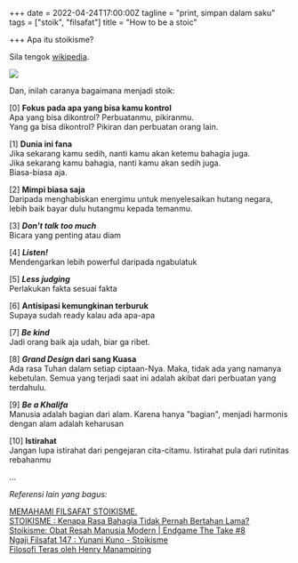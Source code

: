 +++
date = 2022-04-24T17:00:00Z
tagline = "print, simpan dalam saku"
tags = ["stoik", "filsafat"]
title = "How to be a stoic"

+++
Apa itu stoikisme?

Sila tengok [wikipedia](https://id.wikipedia.org/wiki/Stoikisme).

![](https://i.ibb.co/qWPCXrZ/Zxzffff.webp)

Dan, inilah caranya bagaimana menjadi stoik:

 [0] **Fokus pada apa yang bisa kamu kontrol**  
    Apa yang bisa dikontrol? Perbuatanmu, pikiranmu.  
    Yang ga bisa dikontrol? Pikiran dan perbuatan orang lain.  

 [1] **Dunia ini fana**  
    Jika sekarang kamu sedih, nanti kamu akan ketemu bahagia juga.  
    Jika sekarang kamu bahagia, nanti kamu akan sedih juga.  
    Biasa-biasa aja.  

 [2] **Mimpi biasa saja**  
    Daripada menghabiskan energimu untuk menyelesaikan hutang negara, lebih baik bayar dulu hutangmu kepada temanmu.  
    
 [3] **_Don't talk too much_**  
    Bicara yang penting atau diam  

 [4] **_Listen!_**  
     Mendengarkan lebih powerful daripada ngabulatuk  

 [5] **_Less judging_**  
    Perlakukan fakta sesuai fakta  

 [6] **Antisipasi kemungkinan terburuk**  
    Supaya sudah ready kalau ada apa-apa  

 [7] **_Be kind_**  
    Jadi orang baik aja udah, biar ga ribet.  

 [8] **_Grand Design_ dari sang Kuasa**  
    Ada rasa Tuhan dalam setiap ciptaan-Nya. Maka, tidak ada yang namanya kebetulan. Semua yang terjadi saat ini adalah akibat dari perbuatan yang terdahulu.  

 [9] **_Be a Khalifa_**  
    Manusia adalah bagian dari alam. Karena hanya "bagian", menjadi harmonis dengan alam adalah keharusan  

 [10] **Istirahat**  
    Jangan lupa istirahat dari pengejaran cita-citamu. Istirahat pula dari rutinitas rebahanmu  

...

_Referensi lain yang bagus:_

[MEMAHAMI FILSAFAT STOIKISME.](https://youtu.be/15L0rNuor0Y)  
[STOIKISME : Kenapa Rasa Bahagia Tidak Pernah Bertahan Lama?](https://youtu.be/VMGnZdcv9II)  
[Stoikisme: Obat Resah Manusia Modern | Endgame The Take #8](https://youtu.be/TLUNjg1Er8Q)  
[Ngaji Filsafat 147 : Yunani Kuno - Stoikisme](https://youtu.be/pTN3LGiwuHs)  
[Filosofi Teras oleh Henry Manampiring](https://www.goodreads.com/book/show/42861019-filosofi-teras)